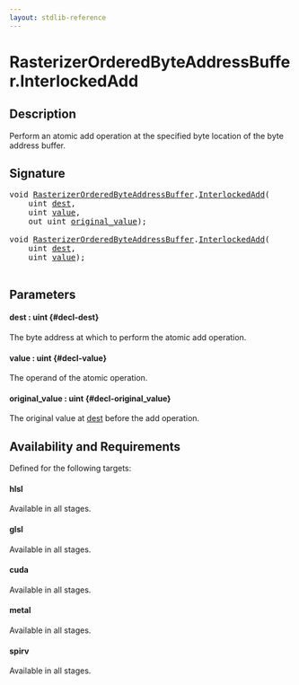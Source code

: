 ```yaml
---
layout: stdlib-reference
---
```


# RasterizerOrderedByteAddressBuffer\.InterlockedAdd

## Description

Perform an atomic add operation at the specified byte
location of the byte address buffer.



## Signature 

<pre>
<span class="code_keyword">void</span> <a href="/stdlib-reference/types/rasterizerorderedbyteaddressbuffer-0ahls/index" class="code_type">RasterizerOrderedByteAddressBuffer</a>.<a href="/stdlib-reference/types/rasterizerorderedbyteaddressbuffer-0ahls/interlockedadd-0b">InterlockedAdd</a>(
    <span class="code_keyword">uint</span> <a href="/stdlib-reference/types/rasterizerorderedbyteaddressbuffer-0ahls/interlockedadd-0b#decl-dest" class="code_param">dest</a>,
    <span class="code_keyword">uint</span> <a href="/stdlib-reference/types/rasterizerorderedbyteaddressbuffer-0ahls/interlockedadd-0b#decl-value" class="code_param">value</a>,
    <span class="code_keyword">out</span> <span class="code_keyword">uint</span> <a href="/stdlib-reference/types/rasterizerorderedbyteaddressbuffer-0ahls/interlockedadd-0b#decl-original_value" class="code_param">original_value</a>);

<span class="code_keyword">void</span> <a href="/stdlib-reference/types/rasterizerorderedbyteaddressbuffer-0ahls/index" class="code_type">RasterizerOrderedByteAddressBuffer</a>.<a href="/stdlib-reference/types/rasterizerorderedbyteaddressbuffer-0ahls/interlockedadd-0b">InterlockedAdd</a>(
    <span class="code_keyword">uint</span> <a href="/stdlib-reference/types/rasterizerorderedbyteaddressbuffer-0ahls/interlockedadd-0b#decl-dest" class="code_param">dest</a>,
    <span class="code_keyword">uint</span> <a href="/stdlib-reference/types/rasterizerorderedbyteaddressbuffer-0ahls/interlockedadd-0b#decl-value" class="code_param">value</a>);

</pre>

## Parameters

#### dest  : uint {#decl-dest}
The byte address at which to perform the atomic add operation.

#### value  : uint {#decl-value}
The operand of the atomic operation.

#### original\_value  : uint {#decl-original_value}
The original value at <span class='code'><a href="/stdlib-reference/types/rasterizerorderedbyteaddressbuffer-0ahls/interlockedadd-0b#decl-dest" class="code_param">dest</a></span> before the add operation.


## Availability and Requirements

Defined for the following targets:

#### hlsl
Available in all stages.

#### glsl
Available in all stages.

#### cuda
Available in all stages.

#### metal
Available in all stages.

#### spirv
Available in all stages.



